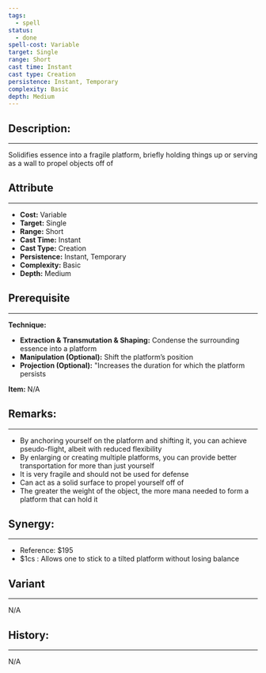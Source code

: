 ```yaml
---
tags:
  - spell
status:
  - done
spell-cost: Variable
target: Single
range: Short
cast time: Instant
cast type: Creation
persistence: Instant, Temporary
complexity: Basic
depth: Medium
---
```

## Description:  
---  
Solidifies essence into a fragile platform, briefly holding things up or serving as a wall to propel objects off of  
  
## Attribute  
___  
- __Cost:__ Variable  
- __Target:__ Single  
- __Range:__ Short  
- __Cast Time:__ Instant  
- __Cast Type:__ Creation  
- __Persistence:__ Instant, Temporary  
- __Complexity:__ Basic  
- __Depth:__ Medium  
  
## Prerequisite  
___  
  
__Technique:__  
  
- __Extraction & Transmutation & Shaping:__ Condense the surrounding essence into a platform  
- __Manipulation (Optional):__ Shift the platform’s position  
- __Projection (Optional):__ "Increases the duration for which the platform persists  
  
__Item:__ N/A  
  
## Remarks:  
___  
- By anchoring yourself on the platform and shifting it, you can achieve pseudo-flight, albeit with reduced flexibility  
- By enlarging or creating multiple platforms, you can provide better transportation for more than just yourself  
- It is very fragile and should not be used for defense  
- Can act as a solid surface to propel yourself off of  
- The greater the weight of the object, the more mana needed to form a platform that can hold it  
  
## Synergy:  
___  
- Reference: $195  
- $1cs : Allows one to stick to a tilted platform without losing balance  
  
## Variant  
___  
N/A  
  
## History:  
___  
N/A